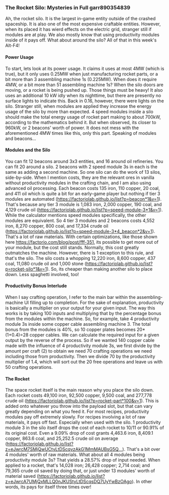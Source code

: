 ### The Rocket Silo: Mysteries in Full <author>garr890354839</author>


Ah, the rocket silo. It is the largest in-game entity outside of the crashed spaceship. 
It is also one of the most expensive craftable entities.
However, when its placed it has wierd effects on the electric grid, stranger still if modules are at play.
We also mostly know that using productivity modules inside of it pays off. What about around the silo?
All of that in this week's Alt-F4!

#### Power Usage

To start, lets look at its power usage.
It claims it uses at most 4MW (which is true), but it only uses 0.25MW when just manufacturing rocket parts, or a bit more than 3 assembling machine 1s (0.225MW). 
When does it require 4MW, or a bit more than 51 assembling machine 1s? When the silo doors are moving, or a rocket is being pushed up. Those things must be heavy!
It also uses an additional 10 kW idly when its nighttime, but there are presently no surface lights to indicate this.
Back in 0.16, however, there were lights on the silo. 
Stranger still, when modules are applied they increase the energy usage of the silo by more than expected.
4 speed modules inside a silo should make the total energy usage of rocket part making to about 700kW, according to the mathematics behind it.
But when observed, its closer to 960kW, or 2 beacons' worth of power. It does not mess with the aforementioned 4MW times like this, only this part.
Speaking of modules and beacons...

#### Modules and the Silo

You can fit 12 beacons around 3x3 entities, and 16 around oil refineries. You can fit 20 around a silo.
2 beacons with 2 speed module 3s in each is the same as adding a second machine.
So one silo can do the work of 13 silos, side-by-side.
When I mention costs, they are the relevant ores in vanilla without productivity modules in the crafting chain, and I am also using advanced oil processing.
Each beacon costs 135 iron, 110 copper, 20 coal, and 411 oil which is quite a bit for an early-game player but nothing if tier 3 modules are automated (https://factoriolab.github.io/list?p=beacon*1&v=1).
That's because any tier 3 module is 1,083 iron, 2,000 copper, 190 coal, and 4,129 crude oil (https://factoriolab.github.io/list?p=speed-module-3*1&v=1). While the calculator mentions speed modules specifically, the other modules are equivalent.
So 4 tier 3 modules and 2 beacons costs 4,552 iron, 8,270 copper, 800 coal, and 17,334 crude oil (https://factoriolab.github.io/list?p=speed-module-3*4_beacon*2&v=1).
That's a lot of raw materials. With certain optimizations, like those shown here https://factorio.com/blog/post/fff-351, its possible to get more out of your module, but the cost still stands.
Normally, this cost greatly outmatches the machine. However, there is 1 exception to this rule, and that's the silo.
The silo costs a whopping 12,220 iron, 8,600 copper, 437 coal, 11,080 crude oil and 1,000 stone (https://factoriolab.github.io/list?p=rocket-silo*1&v=1).
So, its cheaper than making another silo to place down. Less spaghetti involved, too!

#### Productivity Bonus Interlude

When I say crafting operation, I refer to the main bar within the assembling-machine UI filling up to completion.
For the sake of explanation, productivity is basically a multiplier on your output for your given input.
The way this works is by taking 100 inputs and multiplying that by the percentage bonus from the modules within the machine.
So, for example, take 4 productivity module 3s inside some copper cable assembling machine 3.
The total bonus from the modules is 40%, so 10 copper plates becomes 20*(1+0.4)=28 copper cables.
We can calculate the required input for a given output by the reverse of the process.
So if we wanted 140 copper cable made with the influence of 4 productivity module 3s, we first divide by the amount per craft (2) to obtain we need 70 crafting operations we need including those from productivity.
Then we divide 70 by the productivity multiplier of 1.4, which will sort out the 20 free operations and leave us with 50 crafting operations.

#### The Rocket

The space rocket itself is the main reason why you place the silo down.
Each rocket costs 49,100 iron, 92,500 copper, 9,500 coal, and 277,778 crude oil (https://factoriolab.github.io/list?p=rocket-part*100&v=1). This is added onto whatever you throw into the payload slot, but that can vary greatly depending on what you feed it.
For most recipes, productivity modules pay off extremely slowly. For recipes involving a lot of raw materials, it pays off fast.
Especially when used with the silo.
1 productivity module 3 in the silo itself drops the cost of each rocket to 10/11 or 90.91% of its original cost.
Even a 9.09% drop of cost grants 4,463.6 iron, 8,409.1 copper, 863.6 coal, and 25,252.5 crude oil on average (https://factoriolab.github.io/list?z=eJwrcM7SMjQwUCtyLtDScqvzAkG1MmMAUBsG5Q__).
That's a bit over 4 modules' worth of raw materials.
What about all 4 modules being productivity module 3s? That yields a 28.57% drop of input needed.
When applied to a rocket, that's 14,028 iron; 26,428 copper; 2,714 coal; and 79,365 crude oil saved by doing that, or just under 13 modules' worth of material saved (https://factoriolab.github.io/list?z=eJwrcA7UMjQxMLLQ0nJKUStyLtDScqsDQ7UyYwBzOAgo).
In other words, its pays for itself three times over!
